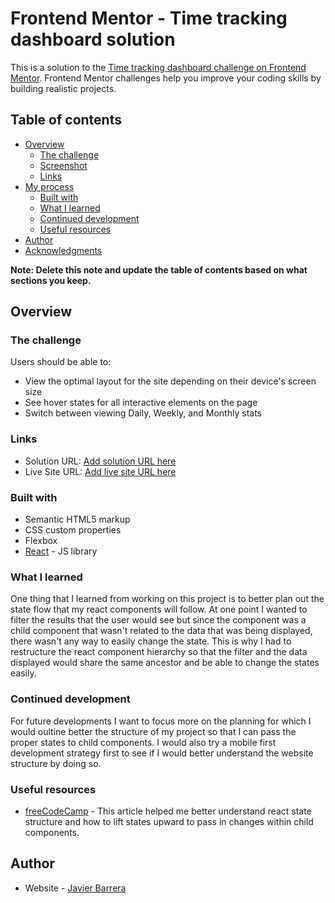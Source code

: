 # Frontend Mentor - Time tracking dashboard solution

This is a solution to the [Time tracking dashboard challenge on Frontend Mentor](https://www.frontendmentor.io/challenges/time-tracking-dashboard-UIQ7167Jw). Frontend Mentor challenges help you improve your coding skills by building realistic projects. 

## Table of contents

- [Overview](#overview)
  - [The challenge](#the-challenge)
  - [Screenshot](#screenshot)
  - [Links](#links)
- [My process](#my-process)
  - [Built with](#built-with)
  - [What I learned](#what-i-learned)
  - [Continued development](#continued-development)
  - [Useful resources](#useful-resources)
- [Author](#author)
- [Acknowledgments](#acknowledgments)

**Note: Delete this note and update the table of contents based on what sections you keep.**

## Overview

### The challenge

Users should be able to:

- View the optimal layout for the site depending on their device's screen size
- See hover states for all interactive elements on the page
- Switch between viewing Daily, Weekly, and Monthly stats

### Links

- Solution URL: [Add solution URL here](https://your-solution-url.com)
- Live Site URL: [Add live site URL here](https://your-live-site-url.com)

### Built with

- Semantic HTML5 markup
- CSS custom properties
- Flexbox
- [React](https://reactjs.org/) - JS library


### What I learned

One thing that I learned from working on this project is to better plan out the state flow that my react components will follow. At one point I wanted to filter the results that the user would see but since the component was a child component
that wasn't related to the data that was being displayed, there wasn't any way to easily change the state. This is why I had to restructure the react component hierarchy so that the filter and the data displayed would share the same ancestor
and be able to change the states easily.



### Continued development

For future developments I want to focus more on the planning for which I would oultine better the structure of my project so that I can pass the proper states to child components.
I would also try a mobile first development strategy first to see if I would better understand the website structure by doing so.


### Useful resources

- [freeCodeCamp](https://www.freecodecamp.org/news/what-is-lifting-state-up-in-react/) - This article helped me better understand react state structure and how to lift states upward to pass in changes within child components.


## Author

- Website - [Javier Barrera](https://github.com/javierb256)


